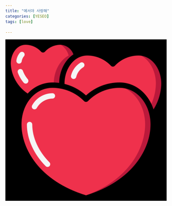 ```yaml
---
title: "예서야 사랑해"
categories: [YESEO]
tags: [love]

---
```


![](/assets/images/2023-07-09-yeseo/2023-08-10-16-34-59.png)